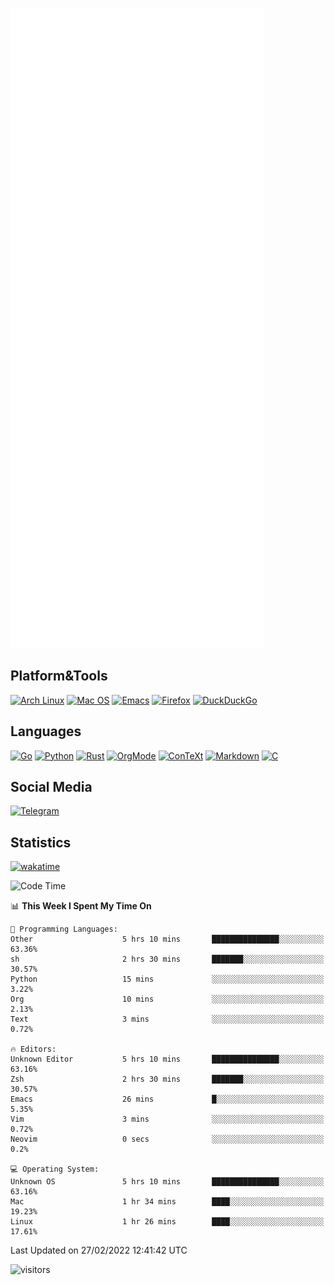 ![Metrics](https://github.com/SteamedFish/SteamedFish/blob/master/github-metrics.svg)

## Platform&Tools

[![Arch Linux](https://img.shields.io/badge/ArchLinux-1793D1?logo=arch-linux&logoColor=fff&style=flat-square)](https://archlinux.org/)
[![Mac OS](https://img.shields.io/badge/MacOS-000000?style=flat-square&logo=macos&logoColor=F0F0F0)](https://www.apple.com/macos/)
[![Emacs](https://img.shields.io/badge/Emacs-%237F5AB6.svg?&style=flat-square&logo=gnu-emacs&logoColor=white)](https://www.gnu.org/software/emacs/)
[![Firefox](https://img.shields.io/badge/Firefox-FF7139?style=flat-square&logo=Firefox-Browser&logoColor=white)](https://firefox.com/)
[![DuckDuckGo](https://img.shields.io/badge/DuckDuckGo-DE5833?style=flat-square&logo=DuckDuckGo&logoColor=white)](https://duckduckgo.com/)

## Languages

[![Go](https://img.shields.io/badge/Golang-%2300ADD8.svg?style=flat-square&logo=go&logoColor=white)](https://golang.org/)
[![Python](https://img.shields.io/badge/Python-3670A0?style=flat-square&logo=python&logoColor=ffdd54)](https://www.python.org/)
[![Rust](https://img.shields.io/badge/Rust-%23000000.svg?style=flat-square&logo=rust&logoColor=white)](https://www.rust-lang.org/)
[![OrgMode](https://img.shields.io/badge/OrgMode-%23000000.svg?style=flat-square&logo=org&logoColor=white)](https://orgmode.org/)
[![ConTeXt](https://img.shields.io/badge/ConTeXt-%23008080.svg?style=flat-square&logo=latex&logoColor=white)](https://contextgarden.net/)
[![Markdown](https://img.shields.io/badge/MarkDown-%23000000.svg?style=flat-square&logo=markdown&logoColor=white)](https://daringfireball.net/projects/markdown/)
[![C](https://img.shields.io/badge/C-%2300599C.svg?style=flat-square&logo=c&logoColor=white)](https://www.iso.org/standard/74528.html)

## Social Media

[![Telegram](https://img.shields.io/badge/SteamedFish-2CA5E0?style=social&logo=telegram&logoColor=white)](https://t.me/SteamedFish)

## Statistics
[![wakatime](https://wakatime.com/badge/user/168280d6-fcf2-4b4f-ad3a-dc4612f35b38.svg)](https://wakatime.com/@168280d6-fcf2-4b4f-ad3a-dc4612f35b38)

<!--START_SECTION:waka-->
![Code Time](http://img.shields.io/badge/Code%20Time-1%2C624%20hrs%2036%20mins-blue)

📊 **This Week I Spent My Time On** 

```text
💬 Programming Languages: 
Other                    5 hrs 10 mins       ███████████████░░░░░░░░░░   63.36% 
sh                       2 hrs 30 mins       ███████░░░░░░░░░░░░░░░░░░   30.57% 
Python                   15 mins             ░░░░░░░░░░░░░░░░░░░░░░░░░   3.22% 
Org                      10 mins             ░░░░░░░░░░░░░░░░░░░░░░░░░   2.13% 
Text                     3 mins              ░░░░░░░░░░░░░░░░░░░░░░░░░   0.72%

🔥 Editors: 
Unknown Editor           5 hrs 10 mins       ███████████████░░░░░░░░░░   63.16% 
Zsh                      2 hrs 30 mins       ███████░░░░░░░░░░░░░░░░░░   30.57% 
Emacs                    26 mins             █░░░░░░░░░░░░░░░░░░░░░░░░   5.35% 
Vim                      3 mins              ░░░░░░░░░░░░░░░░░░░░░░░░░   0.72% 
Neovim                   0 secs              ░░░░░░░░░░░░░░░░░░░░░░░░░   0.2%

💻 Operating System: 
Unknown OS               5 hrs 10 mins       ███████████████░░░░░░░░░░   63.16% 
Mac                      1 hr 34 mins        ████░░░░░░░░░░░░░░░░░░░░░   19.23% 
Linux                    1 hr 26 mins        ████░░░░░░░░░░░░░░░░░░░░░   17.61%

```


 Last Updated on 27/02/2022 12:41:42 UTC
<!--END_SECTION:waka-->

![visitors](https://visitor-badge.laobi.icu/badge?page_id=SteamedFish.SteamedFish)
